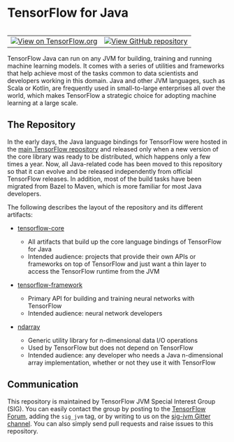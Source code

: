 # TensorFlow for Java

<table class="tfo-notebook-buttons" align="left">
    <td>
    <a target="_blank" href="https://www.tensorflow.org/jvm"><img src="https://www.tensorflow.org/images/tf_logo_32px.png" />View on TensorFlow.org</a>
  </td>
  <td>
    <a target="_blank" href="https://github.com/tensorflow/java"><img src="https://www.tensorflow.org/images/GitHub-Mark-32px.png" />View GitHub repository</a>
  </td>
</table>

TensorFlow Java can run on any JVM for building, training and running machine learning models. It comes with 
a series of utilities and frameworks that help achieve most of the tasks common to data scientists 
and developers working in this domain. Java and other JVM languages, such as Scala or Kotlin, are 
frequently used in small-to-large enterprises all over the world, which makes TensorFlow a strategic 
choice for adopting machine learning at a large scale.

## The Repository

In the early days, the Java language bindings for TensorFlow were hosted in the
[main TensorFlow repository](https://github.com/tensorflow/tensorflow)
and released only when a new version of the core library was ready to be distributed, which happens only
a few times a year. Now, all Java-related code has been moved to this repository so that it can evolve and 
be released independently from official TensorFlow releases. In addition, most of the build tasks have been
migrated from Bazel to Maven, which is more familiar for most Java developers.

The following describes the layout of the repository and its different artifacts:

* [tensorflow-core](https://github.com/tensorflow/java/tree/master/tensorflow-core)
  * All artifacts that build up the core language bindings of TensorFlow for Java
  * Intended audience: projects that provide their own APIs or frameworks on top of 
    TensorFlow and just want a thin layer to access the TensorFlow runtime from the JVM 

* [tensorflow-framework](https://github.com/tensorflow/java/tree/master/tensorflow-framework)
  * Primary API for building and training neural networks with TensorFlow
  * Intended audience: neural network developers

* [ndarray](https://github.com/tensorflow/java-ndarray)
  * Generic utility library for n-dimensional data I/O operations
  * Used by TensorFlow but does not depend on TensorFlow
  * Intended audience: any developer who needs a Java n-dimensional array implementation, whether or not they
    use it with TensorFlow


## Communication

This repository is maintained by TensorFlow JVM Special Interest Group (SIG). You can easily contact the group
by posting to the [TensorFlow Forum](https://discuss.tensorflow.org), adding the `sig_jvm` tag, or by writing to us on
the [sig-jvm Gitter channel](https://gitter.im/tensorflow/sig-jvm). You can also simply send pull requests
and raise issues to this repository.



